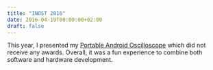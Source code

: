 ```yaml
---
title: "INOST 2016"
date: 2016-04-19T00:00:00+02:00
draft: false
---
```


This year, I presented my [Portable Android Oscilloscope](/projects/osci) which
did not receive any awards. Overall, it was a fun experience to combine both
software and hardware development.
